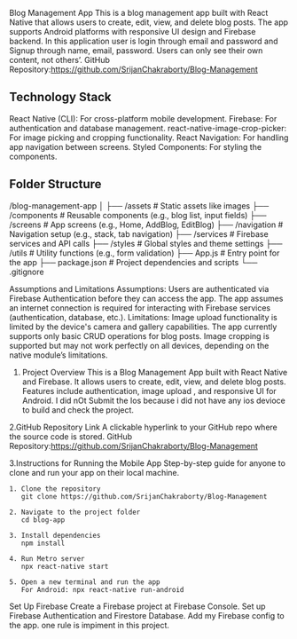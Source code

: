 Blog Management App
 This is a blog management app built with React Native that allows users to create, edit, view, and delete blog posts. The app supports  Android  platforms with responsive UI design and Firebase backend. In this application user is login through email and password and Signup through name, email, password. Users can only see their own content, not others’. GitHub Repository:https://github.com/SrijanChakraborty/Blog-Management

Technology Stack
---------------------
 React Native (CLI): For cross-platform mobile development.
 Firebase: For authentication and database management.
 react-native-image-crop-picker: For image picking and cropping functionality.
 React Navigation: For handling app navigation between screens.
 Styled Components: For styling the components.

Folder Structure
------------------
/blog-management-app
│
├── /assets                  # Static assets like images
├── /components              # Reusable components (e.g., blog list, input fields)
├── /screens                 # App screens (e.g., Home, AddBlog, EditBlog)
├── /navigation              # Navigation setup (e.g., stack, tab navigation)
├── /services                # Firebase services and API calls
├── /styles                  # Global styles and theme settings
├── /utils                   # Utility functions (e.g., form validation)
├── App.js                   # Entry point for the app
├── package.json             # Project dependencies and scripts
└── .gitignore      

Assumptions and Limitations
  Assumptions:
   Users are authenticated via Firebase Authentication before they can access the app.
   The app assumes an internet connection is required for interacting with Firebase services (authentication, database, etc.).
  Limitations:
   Image upload functionality is limited by the device's camera and gallery capabilities.
   The app currently supports only basic CRUD operations for blog posts.
   Image cropping is supported but may not work perfectly on all devices, depending on the native module’s limitations.

1. Project Overview
    This is a Blog Management App built with React Native and Firebase. It allows users to create, edit, view, and delete blog posts. Features include authentication, image upload , and responsive UI for Android. 
    I did nOt Submit the Ios because i did not have any ios devioce to build and check the project.

2.GitHub Repository Link
    A clickable hyperlink to your GitHub repo where the source code is stored.
   GitHub Repository:https://github.com/SrijanChakraborty/Blog-Management

3.Instructions for Running the Mobile App
    Step-by-step guide for anyone to clone and run your app on their local machine.

    1. Clone the repository
       git clone https://github.com/SrijanChakraborty/Blog-Management

    2. Navigate to the project folder
       cd blog-app

    3. Install dependencies
       npm install 

    4. Run Metro server
       npx react-native start

    5. Open a new terminal and run the app
       For Android: npx react-native run-android

Set Up Firebase
  Create a Firebase project at Firebase Console.
  Set up Firebase Authentication and Firestore Database.
  Add my Firebase config to the app.
  one rule is impiment in this project.